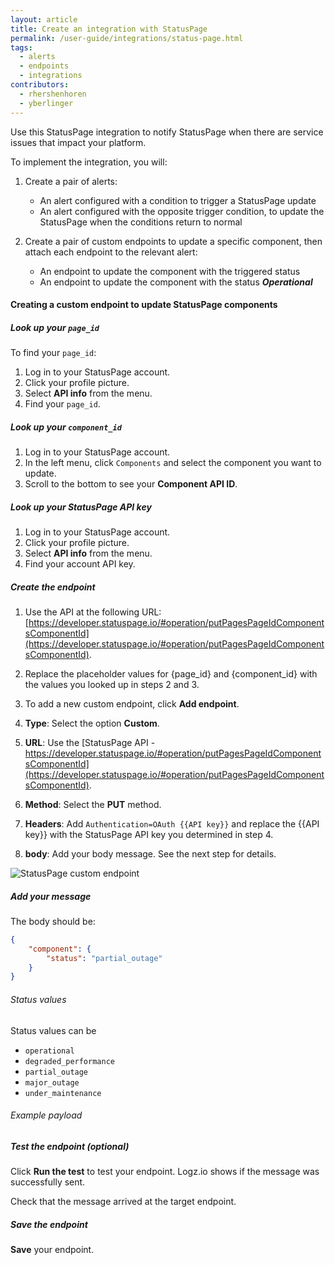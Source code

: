 ```yaml
---
layout: article
title: Create an integration with StatusPage
permalink: /user-guide/integrations/status-page.html
tags:
  - alerts
  - endpoints
  - integrations
contributors:
  - rhershenhoren 
  - yberlinger
---
```



Use this StatusPage integration to notify StatusPage when there are service issues that impact your platform. 

To implement the integration, you will:

1. Create a pair of alerts: 
   + An alert configured with a condition to trigger a StatusPage update
   + An alert configured with the opposite trigger condition, to update the StatusPage when the conditions return to normal

2. Create a pair of custom endpoints to update a specific component, then attach each endpoint to the relevant alert:
   + An endpoint to update the component with the triggered status 
   + An endpoint to update the component with the status **_Operational_** 




#### Creating a custom endpoint to update StatusPage components

<div class="tasklist">


##### Look up your `page_id`

To find your `page_id`: 
1. Log in to your StatusPage account.
2. Click your profile picture.
3. Select **API info** from the menu.
4. Find your `page_id`.

##### Look up your `component_id`
1. Log in to your StatusPage account.
2. In the left menu, click  `Components` and select the component you want to update.
3. Scroll to the bottom to see your **Component API ID**.

##### Look up your StatusPage API key
1. Log in to your StatusPage account.
2. Click your profile picture.
3. Select **API info** from the menu.
4. Find your account API key.

##### Create the endpoint

1. Use the API at the following URL: [https://developer.statuspage.io/#operation/putPagesPageIdComponentsComponentId](https://developer.statuspage.io/#operation/putPagesPageIdComponentsComponentId).
2. Replace the placeholder values for {page_id} and {component_id} with the values you looked up in steps 2 and 3. 

1. To add a new custom endpoint, click **Add endpoint**.
2. **Type**: Select the option **Custom**.
3. **URL**: Use the [StatusPage API -  https://developer.statuspage.io/#operation/putPagesPageIdComponentsComponentId](https://developer.statuspage.io/#operation/putPagesPageIdComponentsComponentId).
4. **Method**: Select the **PUT** method. 
5. **Headers**: Add `Authentication=OAuth {{API key}}` and replace the {{API key}} with the StatusPage API key you determined in step 4.
3. **body**: Add your body message. See the next step for details.

![StatusPage custom endpoint](https://dytvr9ot2sszz.cloudfront.net/logz-docs/notification-endpoints/statuspage-custom-endpoint.png) 

##### Add your message
The body should be: 

```json
{
    "component": {
        "status": "partial_outage"
    }
}
```

###### Status values
Status values can be
+ `operational`
+ `degraded_performance`
+ `partial_outage`
+ `major_outage`
+ `under_maintenance`

###### Example payload


##### Test the endpoint (_optional_)

Click **Run the test** to test your endpoint. Logz.io shows if the message was successfully sent.

Check that the message arrived at the target endpoint.

##### Save the endpoint

**Save** your endpoint.


</div>